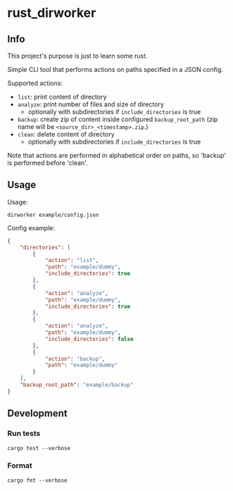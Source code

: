# rust_dirworker

## Info

This project's purpose is just to learn some rust.

Simple CLI tool that performs actions on paths specified in a JSON config.

Supported actions:
* `list`: print content of directory
* `analyze`: print number of files and size of directory
  * optionally with subdirectories if `include_directories` is true
* `backup`: create zip of content inside configured `backup_root_path` (zip name will be `<source_dir>_<timestamp>.zip`.)
* `clean`: delete content of directory
  * optionally with subdirectories if `include_directories` is true

Note that actions are performed in alphabetical order on paths, so 'backup' is performed before 'clean'.

## Usage

Usage:
```shell
dirworker example/config.json
```

Config example:
```json
{
    "directories": [
        {
            "action": "list",
            "path": "example/dummy",
            "include_directories": true
        },
        {
            "action": "analyze",
            "path": "example/dummy",
            "include_directories": true
        },
        {
            "action": "analyze",
            "path": "example/dummy",
            "include_directories": false
        },
        {
            "action": "backup",
            "path": "example/dummy"
        }
    ],
    "backup_root_path": "example/backup"
}
```


## Development

### Run tests

```shell
cargo test --verbose
```

### Format

```shell
cargo fmt --verbose
```
